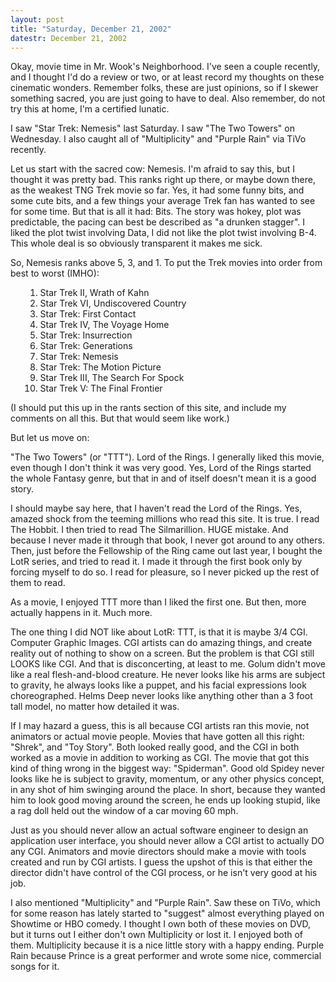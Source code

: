 ```yaml
---
layout: post
title: "Saturday, December 21, 2002"
datestr: December 21, 2002
---
```


Okay, movie time in Mr. Wook's Neighborhood. I've seen a couple recently, and
I thought I'd do a review or two, or at least record my thoughts on these cinematic
wonders. Remember folks, these are just opinions, so if I skewer something sacred,
you are just going to have to deal. Also remember, do not try this at home,
I'm a certified lunatic.

I saw "Star Trek: Nemesis" last Saturday. I saw "The Two Towers"
on Wednesday. I also caught all of "Multiplicity" and "Purple
Rain" via TiVo recently.

Let us start with the sacred cow: Nemesis. I'm afraid to say this, but I thought
it was pretty bad. This ranks right up there, or maybe down there, as the weakest
TNG Trek movie so far. Yes, it had some funny bits, and some cute bits, and
a few things your average Trek fan has wanted to see for some time. But that
is all it had: Bits. The story was hokey, plot was predictable, the pacing can
best be described as "a drunken stagger". I liked the plot twist involving
Data, I did not like the plot twist involving B-4. This whole deal is so obviously
transparent it makes me sick.

So, Nemesis ranks above 5, 3, and 1. To put the Trek movies into order from
best to worst (IMHO):
<ol>
<ol>
<li>Star Trek II, Wrath of Kahn</li>
<li>Star Trek VI, Undiscovered Country</li>
<li>Star Trek: First Contact</li>
<li>Star Trek IV, The Voyage Home</li>
<li>Star Trek: Insurrection</li>
<li>Star Trek: Generations</li>
<li>Star Trek: Nemesis</li>
<li>Star Trek: The Motion Picture</li>
<li>Star Trek III, The Search For Spock</li>
<li>Star Trek V: The Final Frontier</li>
</ol>
</ol>

(I should put this up in the rants section of this site, and include my comments
on all this. But that would seem like work.)

But let us move on:

"The Two Towers" (or "TTT"). Lord of the Rings. I generally
liked this movie, even though I don't think it was very good. Yes, Lord of the
Rings started the whole Fantasy genre, but that in and of itself doesn't mean
it is a good story.

I should maybe say here, that I haven't read the Lord of the Rings. Yes, amazed
shock from the teeming millions who read this site. It is true. I read The Hobbit.
I then tried to read The Silmarillion. HUGE mistake. And because I never made
it through that book, I never got around to any others. Then, just before the
Fellowship of the Ring came out last year, I bought the LotR series, and tried
to read it. I made it through the first book only by forcing myself to do so.
I read for pleasure, so I never picked up the rest of them to read.

As a movie, I enjoyed TTT more than I liked the first one. But then, more actually
happens in it. Much more.

The one thing I did NOT like about LotR: TTT, is that it is maybe 3/4 CGI.
Computer Graphic Images. CGI artists can do amazing things, and create reality
out of nothing to show on a screen. But the problem is that CGI still LOOKS
like CGI. And that is disconcerting, at least to me. Golum didn't move like
a real flesh-and-blood creature. He never looks like his arms are subject to
gravity, he always looks like a puppet, and his facial expressions look choreographed.
Helms Deep never looks like anything other than a 3 foot tall model, no matter
how detailed it was.

If I may hazard a guess, this is all because CGI artists ran this movie, not
animators or actual movie people. Movies that have gotten all this right: "Shrek",
and "Toy Story". Both looked really good, and the CGI in both worked
as a movie in addition to working as CGI. The movie that got this kind of thing
wrong in the biggest way: "Spiderman". Good old Spidey never looks
like he is subject to gravity, momentum, or any other physics concept, in any
shot of him swinging around the place. In short, because they wanted him to
look good moving around the screen, he ends up looking stupid, like a rag doll
held out the window of a car moving 60 mph.

Just as you should never allow an actual software engineer to design an application
user interface, you should never allow a CGI artist to actually DO any CGI.
Animators and movie directors should make a movie with tools created and run
by CGI artists. I guess the upshot of this is that either the director didn't
have control of the CGI process, or he isn't very good at his job.

I also mentioned "Multiplicity" and "Purple Rain". Saw
these on TiVo, which for some reason has lately started to "suggest"
almost everything played on Showtime or HBO comedy. I thought I own both of
these movies on DVD, but it turns out I either don't own Multiplicity or lost
it. I enjoyed both of them. Multiplicity because it is a nice little story with
a happy ending. Purple Rain because Prince is a great performer and wrote some
nice, commercial songs for it.

